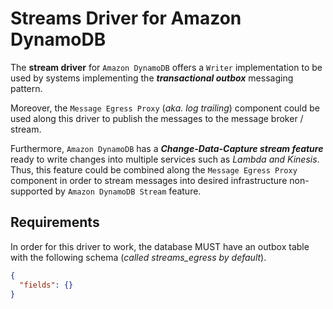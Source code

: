# Streams Driver for Amazon DynamoDB

The **stream driver** for `Amazon DynamoDB` offers a `Writer` implementation to be used by systems implementing the
_**transactional outbox**_ messaging pattern.

Moreover, the `Message Egress Proxy` (_aka. log trailing_) component could be used along this driver to 
publish the messages to the message broker / stream.

Furthermore, `Amazon DynamoDB` has a **_Change-Data-Capture stream feature_** ready to write changes into multiple 
services such as _Lambda and Kinesis_. Thus, this feature could be combined along the `Message Egress Proxy` component
in order to stream messages into desired infrastructure non-supported by `Amazon DynamoDB Stream` feature.

## Requirements

In order for this driver to work, the database MUST have an outbox table with the following schema 
(_called streams_egress by default_).


```json
{
  "fields": {}
}
```
